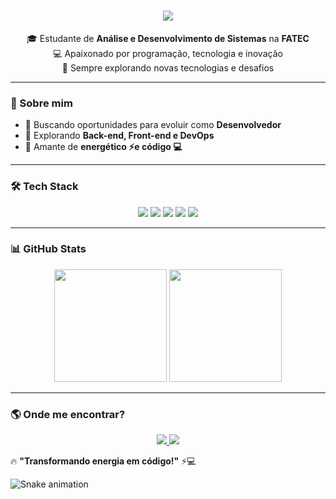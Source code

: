 <h1 align="center">
  <img src="https://readme-typing-svg.demolab.com?font=Fira+Code&weight=600&size=25&duration=4000&pause=1000&color=FFD700&center=true&vCenter=true&width=500&lines=👋+Olá,+eu+sou+o+William!;🚀+Desenvolvedor+em+formação!;📚+Estudante+de+ADS+na+FATEC">
</h1>

<p align="center">
  🎓 Estudante de <strong>Análise e Desenvolvimento de Sistemas</strong> na <strong>FATEC</strong> <br>
  💻 Apaixonado por programação, tecnologia e inovação <br>
  🚀 Sempre explorando novas tecnologias e desafios
</p>

---

### 🚀 Sobre mim  
- 🔹 Buscando oportunidades para evoluir como **Desenvolvedor**  
- 🔹 Explorando **Back-end, Front-end e DevOps**  
- 🔹 Amante de **energético ⚡e código 💻**  

---

### 🛠️ Tech Stack  
<p align="center">
  <img src="https://img.shields.io/badge/JavaScript-F7DF1E?style=for-the-badge&logo=javascript&logoColor=black">
  <img src="https://img.shields.io/badge/Node.js-339933?style=for-the-badge&logo=nodedotjs&logoColor=white">
  <img src="https://img.shields.io/badge/React-61DAFB?style=for-the-badge&logo=react&logoColor=black">
  <img src="https://img.shields.io/badge/Python-3776AB?style=for-the-badge&logo=python&logoColor=white">
  <img src="https://img.shields.io/badge/MySQL-4479A1?style=for-the-badge&logo=mysql&logoColor=white">
</p>

---

### 📊 GitHub Stats  
<p align="center">
  <img height="180em" src="https://github-readme-stats.vercel.app/api?username=William281329&show_icons=true&theme=radical">
  <img height="180em" src="https://github-readme-streak-stats.herokuapp.com/?user=William281329&theme=radical">
</p>

---

### 🌎 Onde me encontrar?  
<p align="center">
  <a href="https://www.linkedin.com/in/william-silva-05213a3a/">
    <img src="https://img.shields.io/badge/LinkedIn-blue?style=for-the-badge&logo=linkedin&logoColor=white">
  </a>
  <a href="mailto:wco.silva3@gmail.com">
    <img src="https://img.shields.io/badge/Email-D14836?style=for-the-badge&logo=gmail&logoColor=white">
  </a>
</p>

🔥 **"Transformando energia em código!"** ⚡💻  


![Snake animation](https://github.com/SeuUsuario/SeuUsuario/blob/output/github-contribution-grid-snake.svg)

